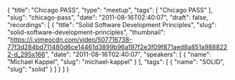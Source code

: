 {
  "title": "Chicago PASS",
  "type": "meetup",
  "tags": [
    "Chicago PASS"
  ],
  "slug": "chicago-pass",
  "date": "2011-08-16T02:40:07",
  "draft": false,
  "recordings": [
    {
      "title": "Solid Software Development Principles",
      "slug": "solid-software-development-principles",
      "thumbnail": "https://i.vimeocdn.com/video/507716738-77f3d284bd711480d6ce14461d3899b96a197f2e3f09f871aed8a851a9888222-d_295x166",
      "date": "2011-08-16T02:40:07",
      "speakers": [
        {
          "name": "Michael Kappel",
          "slug": "michael-kappel"
        }
      ],
      "tags": [
        {
          "name": "SOLID",
          "slug": "solid"
        }
      ]
    }
  ]
}